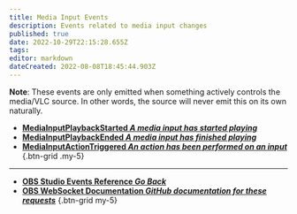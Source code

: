 ```yaml
---
title: Media Input Events
description: Events related to media input changes
published: true
date: 2022-10-29T22:15:28.655Z
tags: 
editor: markdown
dateCreated: 2022-08-08T18:45:44.903Z
---
```


**Note**: These events are only emitted when something actively controls the media/VLC source. In other words, the source will never emit this on its own naturally.

* [**MediaInputPlaybackStarted *A media input has started playing***](/Broadcasters/OBS/Events/Media-Input-Events/MediaInputPlaybackStarted)
* [**MediaInputPlaybackEnded *A media input has finished playing***](/Broadcasters/OBS/Events/Media-Input-Events/MediaInputPlaybackEnded)
* [**MediaInputActionTriggered *An action has been performed on an input***](/Broadcasters/OBS/Events/Media-Input-Events/MediaInputActionTriggered)
{.btn-grid .my-5}

---

- [<i class="mdi mdi-chevron-left"></i>**OBS Studio Events Reference *Go Back***](/Broadcasters/OBS/Events)
- [<i class="mdi mdi-github"></i> **OBS WebSocket Documentation *GitHub documentation for these requests***](https://github.com/obsproject/obs-websocket/blob/master/docs/generated/protocol.md#media-inputs-events)
{.btn-grid my-5}